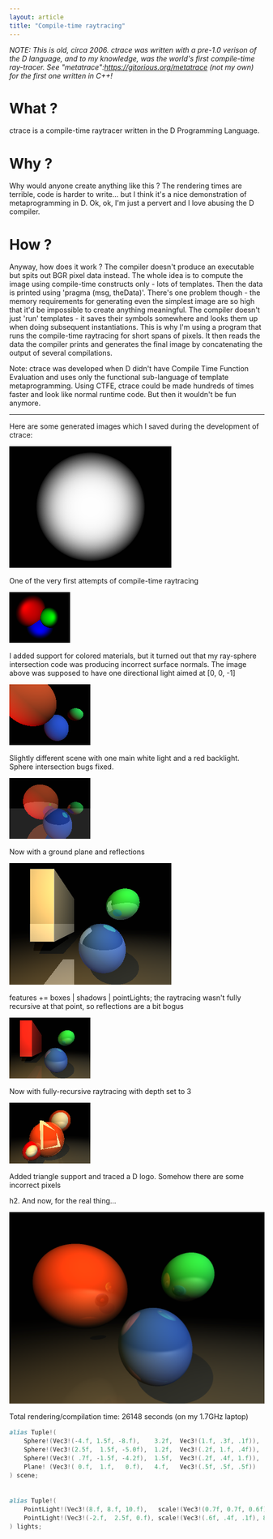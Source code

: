 ```yaml
---
layout: article
title: "Compile-time raytracing"
---
```


_NOTE: This is old, circa 2006. ctrace was written with a pre-1.0 verison of the D language, and to my knowledge, was the world's first compile-time ray-tracer. See "metatrace":https://gitorious.org/metatrace (not my own) for the first one written in C++!_

# What ?

ctrace is a compile-time raytracer written in the D Programming Language.

# Why ?

Why would anyone create anything like this ? The rendering times are terrible, code is harder to write... but I think it's a nice demonstration of metaprogramming in D.
Ok, ok, I'm just a pervert and I love abusing the D compiler.

# How ?

Anyway, how does it work ? The compiler doesn't produce an executable but spits out BGR pixel data instead. The whole idea is to compute the image using compile-time constructs only - lots of templates. Then the data is printed using 'pragma (msg, theData)'. There's one problem though - the memory requirements for generating even the simplest image are so high that it'd be impossible to create anything meaningful. The compiler doesn't just 'run' templates - it saves their symbols somewhere and looks them up when doing subsequent instantiations. This is why I'm using a program that runs the compile-time raytracing for short spans of pixels. It then reads the data the compiler prints and generates the final image by concatenating the output of several compilations.

Note: ctrace was developed when D didn't have Compile Time Function Evaluation and uses only the functional sub-language of template metaprogramming. Using CTFE, ctrace could be made hundreds of times faster and look like normal runtime code. But then it wouldn't be fun anymore.

<hr />

Here are some generated images which I saved during the development of ctrace:

![](first%20attempts.png)

One of the very first attempts of compile-time raytracing

![](first%20bugs.png)

I added support for colored materials, but it turned out that my ray-sphere intersection code was producing incorrect surface normals. The image above was supposed to have one directional light aimed at [0, 0, -1]

![](bugs%20fixed.png)

Slightly different scene with one main white light and a red backlight. Sphere intersection bugs fixed.

![](reflections.png)

Now with a ground plane and reflections

![](better%20lighting.png)

features += boxes | shadows | pointLights; 
the raytracing wasn't fully recursive at that point, so reflections are a bit bogus

![](recursion.png)

Now with fully-recursive raytracing with depth set to 3

![](triangles.png)

Added triangle support and traced a D logo. Somehow there are some incorrect pixels

h2. And now, for the real thing...

![](big%20one.png)

Total rendering/compilation time: 26148 seconds (on my 1.7GHz laptop)

```d
alias Tuple!(
	Sphere!(Vec3!(-4.f, 1.5f, -8.f),	3.2f,  Vec3!(1.f, .3f, .1f)),
	Sphere!(Vec3!(2.5f,  1.5f, -5.0f),	1.2f,  Vec3!(.2f, 1.f, .4f)),
	Sphere!(Vec3!( .7f, -1.5f, -4.2f),	1.5f,  Vec3!(.2f, .4f, 1.f)),
	Plane! (Vec3!( 0.f,  1.f,   0.f),	4.f,   Vec3!(.5f, .5f, .5f))
) scene;


alias Tuple!(
	PointLight!(Vec3!(8.f, 8.f, 10.f),   scale!(Vec3!(0.7f, 0.7f, 0.6f), 30.f)),
	PointLight!(Vec3!(-2.f,  2.5f, 0.f), scale!(Vec3!(.6f, .4f, .1f), 8.f))
) lights;
```